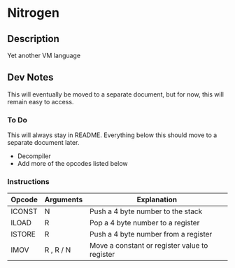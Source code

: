 # Nitrogen

## Description

Yet another VM language

## Dev Notes

This will eventually be moved to a separate document, but for now,
this will remain easy to access.

### To Do

This will always stay in README. Everything below this should move
to a separate document later.

* Decompiler
* Add more of the opcodes listed below

### Instructions

| Opcode 	| Arguments | Explanation |
| --------- | --------- | ----------- |
| ICONST 	| N			| Push a 4 byte number to the stack |
| ILOAD		| R			| Pop a 4 byte number to a register |
| ISTORE 	| R			| Push a 4 byte number from a register |
| IMOV		| R , R / N	| Move a constant or register value to register|